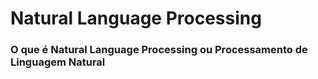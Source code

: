 #  Natural Language Processing
### O que é  Natural Language Processing ou Processamento de Linguagem Natural
